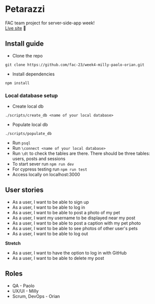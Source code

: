 # Petarazzi
FAC team project for server-side-app week!   
[Live site](https://petarazzi.herokuapp.com/) 🔗

## Install guide
- Clone the repo
```
git clone https://github.com/fac-23/week4-milly-paolo-orian.git
```

- Install dependencies
```
npm install
```
### Local database setup 
- Create local db
```
./scripts/create_db <name of your local database>
```
- Populate local db
```
./scripts/populate_db
```
- Run `psql`
- Run `\connect <name of your local database>`
- Run `\dt` to check the tables are there. There should be three tables: users, posts and sessions
- To start sever run `npm run dev`
- For cypress testing run  `npm run test`
- Access locally on localhost:3000

## User stories
- As a user, I want to be able to sign up
- As a user, I want to be able to log in
- As a user, I want to be able to post a photo of my pet
- As a user, I want my username to be displayed near my post
- As a user, I want to be able to post a caption with my pet photo
- As a user, I want to be able to see photos of other user's pets
- As a user, I want to be able to log out

**Stretch**
- As a user, I want to have the option to log in with GitHub
- As a user, I want to be able to delete my post

## Roles

- QA - Paolo
- UX/UI - Milly
- Scrum, DevOps - Orian 
